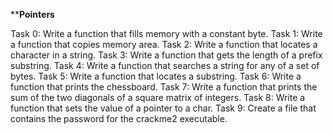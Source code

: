 ******Pointers****

Task 0: Write a function that fills memory with a constant byte.
Task 1: Write a function that copies memory area.
Task 2: Write a function that locates a character in a string.
Task 3: Write a function that gets the length of a prefix substring.
Task 4: Write a function that searches a string for any of a set of bytes.
Task 5: Write a function that locates a substring.
Task 6: Write a function that prints the chessboard.
Task 7: Write a function that prints the sum of the two diagonals of a square matrix of integers.
Task 8: Write a function that sets the value of a pointer to a char.
Task 9: Create a file that contains the password for the crackme2 executable.

